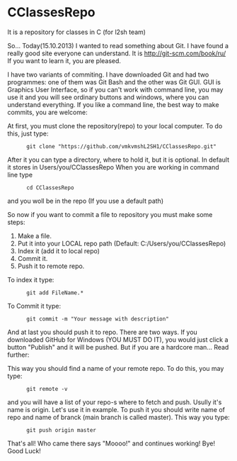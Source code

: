 CClassesRepo
============

It is a repository for classes in C (for l2sh team)

So...
Today(15.10.2013) I wanted to read something about Git. I have found a really good site everyone can understand.
It is http://git-scm.com/book/ru/
If you want to learn it, you are pleased.

I have two variants of commiting. I have downloaded Git and had two programmes: one of them was Git Bash and
the other was Git GUI. GUI is Graphics User Interface, so if you can't work with command line, you may use it and 
you will see ordinary buttons and windows, where you can understand everything. If you like a command line, the best way
to make commits, you are welcome:

At first, you must clone the repository(repo) to your local computer. To do this, just type:
          
          git clone "https://github.com/vmkvmshL2SH1/CClassesRepo.git"
          
After it you can type a directory, where to hold it, but it is optional. In default it stores in Users/you/CClassesRepo
When you are working in command line type

          cd CClassesRepo
          
and you woll be in the repo (If you use a default path)

So now if you want to commit a file to repository you must make some steps:

1. Make a file.
2. Put it into your LOCAL repo path (Default: C:/Users/you/CClassesRepo)
3. Index it (add it to local repo)
4. Commit it.
5. Push it to remote repo.

To index it type:

          git add FileName.*
          
To Commit it type:

          git commit -m "Your message with description"
          
And at last you should push it to repo. There are two ways. If you downloaded GitHub for Windows
(YOU MUST DO IT), you would just click a button "Publish" and it will be pushed. But if you are a hardcore man...
Read further:

This way you should find a name of your remote repo. To do this, you may type:

          git remote -v
          
and you will have a list of your repo-s where to fetch and push. Usully it's name is origin. Let's use it in example.
To push it you should write name of repo and name of branck (main branch is called master). This way you type:

          git push origin master
          
That's all! Who came there says "Moooo!" and continues working! Bye! Good Luck!
